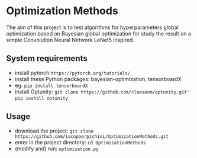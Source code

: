 # Optimization Methods

The aim of this project is to test algorithms for hyperparameters global optimization based on Bayesian global optimization for study the result on a simple Convolution Neural Network LeNet5 inspired. 

## System requirements
+ install pytorch `https://pytorch.org/tutorials/`
+ install these Python packages: bayesian-optimization, tensorboardX 
+ eg. `pip install tensorboardX`
+ install Optunity: `git clone https://github.com/claesenm/optunity.git'`
`pip install optunity`

## Usage
+ download the project:
`git clone https://github.com/iacopoerpichini/OptimizationMethods.git`
+ enter in the project directory:
`cd OptimizationMethods`
+ (modify and) run: `optimization.py`